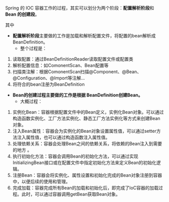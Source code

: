Spring 的 IOC 容器工作的过程，其实可以划分为两个阶段：**配置解析阶段**和**Bean 的创建段**。

其中

+ **配置解析阶段**主要做的工作是加载和解析配置文件，将配置的bean解析成 BeanDefinition。
    - 整个过程是： 
1. 读取配置：通过BeanDefinitionReader读取配置文件或配置类
2. 解析配置信息：如ComonentScan、Bean配置等
3. 扫描类注解：根据ComonentScan扫描@Component、@Bean、@Configuration、@Import等注解... 
4. 将符合的bean注册为BeanDefinition
+ **Bean的创建过程主要做的工作是根据 BeanDefinition创建Bean。**
    - 大概过程：
1. 实例化Bean：容器根据配置文件中的Bean定义，实例化Bean对象。可以通过构造函数实例化、工厂方法实例化、静态工厂方法实例化等方式来创建Bean对象。
2. 注入Bean属性：容器会为实例化的Bean对象设置属性值，可以通过setter方法注入属性值，也可以通过构造函数注入属性值。
3. 处理依赖关系：容器会处理Bean之间的依赖关系，将依赖的Bean注入到需要的地方 。
4. 执行初始化方法：容器会调用Bean的初始化方法，可以通过实现InitializingBean接口或在配置文件中指定初始化方法来定义Bean的初始化逻辑。
5. 注册Bean：容器会将实例化、属性设置和初始化完成的Bean对象注册到容器中，以便后续的使用和管理。
6. 完成加载：容器完成所有Bean的加载和初始化后，即完成了IoC容器的加载过程。此时，可以通过容器调用getBean获取Bean对象。

